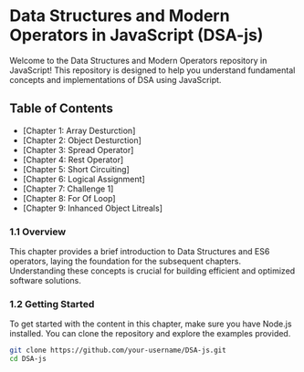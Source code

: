 # Data Structures and Modern Operators in JavaScript (DSA-js)

Welcome to the Data Structures and Modern Operators repository in JavaScript! This repository is designed to help you understand fundamental concepts and implementations of DSA using JavaScript.

## Table of Contents

- [Chapter 1: Array Desturction]
- [Chapter 2: Object Desturction]
- [Chapter 3: Spread Operator]
- [Chapter 4: Rest Operator]
- [Chapter 5: Short Circuiting]
- [Chapter 6: Logical Assignment]
- [Chapter 7: Challenge 1]
- [Chapter 8: For Of Loop]
- [Chapter 9: Inhanced Object Litreals]


### 1.1 Overview

This chapter provides a brief introduction to Data Structures and ES6 operators, laying the foundation for the subsequent chapters. Understanding these concepts is crucial for building efficient and optimized software solutions.

### 1.2 Getting Started

To get started with the content in this chapter, make sure you have Node.js installed. You can clone the repository and explore the examples provided.

```bash
git clone https://github.com/your-username/DSA-js.git
cd DSA-js

